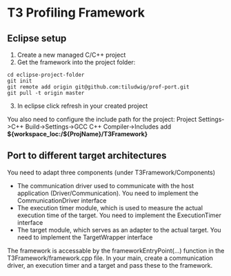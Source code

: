 # T3 Profiling Framework

## Eclipse setup

1. Create a new managed C/C++ project
2. Get the framework into the project folder:
```
cd eclipse-project-folder
git init
git remote add origin git@github.com:tiludwig/prof-port.git
git pull -t origin master
```
3. In eclipse click refresh in your created project

You also need to configure the include path for the project:
Project Settings->C++ Build->Settings->GCC C++ Compiler->Includes add **${workspace_loc:/${ProjName}/T3Framework}**

## Port to different target architectures
You need to adapt three components (under T3Framework/Components)
- The communication driver used to communicate with the host application (Driver/Communication). You need to implement the CommunicationDriver interface
- The execution timer module, which is used to measure the actual execution time of the target. You need to implement the ExecutionTimer interface
- The target module, which serves as an adapter to the actual target. You need to implement the TargetWrapper interface

The framework is accessable by the frameworkEntryPoint(...) function in the T3Framework/framework.cpp file. In your main, create a communication driver, an execution timer and a target and pass these to the framework.